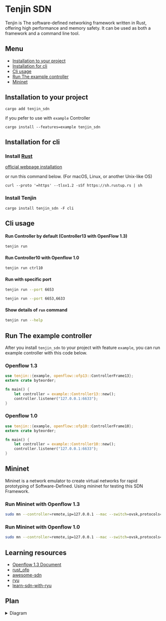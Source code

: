 # Tenjin SDN

Tenjin is The software-defined networking framework written in Rust, offering high performance and memory safety. It can be used as both a framework and a command line tool.

## Menu

- [Installation to your project](#Installation-to-your-project)
- [Installation for cli](#Installation-for-cli)
- [Cli usage](#Cli-usage)
- [Run The example controller](#Run-The-example-controller)
- [Mininet](#Mininet)

## Installation to your project

```
cargo add tenjin_sdn
```

if you pefer to use with `example` Controller

```
cargo install --features=example tenjin_sdn
```


## Installation for cli

### Install [Rust](https://www.rust-lang.org/)

[official webpage installation](https://www.rust-lang.org/tools/install)

or run this command below. (For macOS, Linux, or another Unix-like OS)

```
curl --proto '=https' --tlsv1.2 -sSf https://sh.rustup.rs | sh
```

### Install Tenjin

```
cargo install tenjin_sdn -F cli
```

## Cli usage

#### Run Controller by default (Controller13 with OpenFlow 1.3)

```bash
tenjin run
```

#### Run Controller10 with Openflow 1.0

```bash
tenjin run ctrl10
```

#### Run with specific port

```bash
tenjin run --port 6653
```

```bash
tenjin run --port 6653,6633
```


#### Show details of `run` command

```bash
tenjin run --help
```

## Run The example controller

After you install `tenjin_sdn` to your project with feature `example`, you can run example controller with this code below.

### Openflow 1.3

```rust
use tenjin::{example, openflow::ofp13::ControllerFrame13};
extern crate byteorder;

fn main() {
    let controller = example::Controller13::new();
    controller.listener("127.0.0.1:6633");
}
```

### Openflow 1.0


```rust
use tenjin::{example, openflow::ofp10::ControllerFrame10};
extern crate byteorder;

fn main() {
    let controller = example::Controller10::new();
    controller.listener("127.0.0.1:6633");
}
```

## Mininet

Mininet is a network emulator to create virtual networks for rapid prototyping of Software-Defined.
Using mininet for testing this SDN Framework.

### Run Mininet with Openflow 1.3

```bash
sudo mn --controller=remote,ip=127.0.0.1 --mac --switch=ovsk,protocols=OpenFlow13 --topo=tree,2
```

### Run Mininet with Openflow 1.0

```bash
sudo mn --controller=remote,ip=127.0.0.1 --mac --switch=ovsk,protocols=OpenFlow10 --topo=tree,2
```

## Learning resources

- [Openflow 1.3 Document](https://opennetworking.org/wp-content/uploads/2014/10/openflow-spec-v1.3.0.pdf)
- [rust_ofp](https://github.com/baxtersa/rust_ofp)
- [awesome-sdn](https://github.com/sdnds-tw/awesome-sdn)
- [ryu](https://github.com/faucetsdn/ryu)
- [learn-sdn-with-ryu](https://github.com/knetsolutions/learn-sdn-with-ryu)

## Plan

<details>
<summary>Diagram</summary>

```mermaid
stateDiagram
con: Controller
conf10: Controller frame 10
conf13: Controller frame 13

ofp10: Openflow Manager 10
ofp13: Openflow Manager 13

ofpv10_h: openflow v1.0 header
ofpv10_e: openflow v1.0 Event

ofpv13_h: openflow v1.3 header
ofpv13_e: openflow v1.3 Event

[*] --> con
con --> conf10
conf10 --> ofp10
ofp10 --> ofpv10_h
ofp10 --> ofpv10_e

con --> conf13
conf13 --> ofp13
ofp13 --> ofpv13_h
ofp13 --> ofpv13_e

```

</details>
